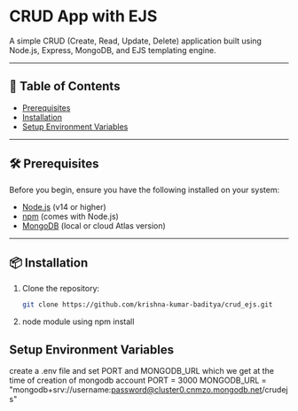 # CRUD App with EJS

A simple CRUD (Create, Read, Update, Delete) application built using Node.js, Express, MongoDB, and EJS templating engine.

---

## 📌 Table of Contents

- [Prerequisites](#prerequisites)
- [Installation](#installation)
- [Setup Environment Variables](#setup-environment-variables)


---

## 🛠️ Prerequisites

Before you begin, ensure you have the following installed on your system:

- [Node.js](https://nodejs.org/)  (v14 or higher)
- [npm](https://www.npmjs.com/)  (comes with Node.js)
- [MongoDB](https://www.mongodb.com/try/download/community)  (local or cloud Atlas version)

---

## 📦 Installation

1. Clone the repository:
   ```bash
   git clone https://github.com/krishna-kumar-baditya/crud_ejs.git 
2. node module using 
npm install

## Setup Environment Variables
create a .env file and set PORT and MONGODB_URL which we get at the time of creation of mongodb account
PORT = 3000
MONGODB_URL = "mongodb+srv://username:password@cluster0.cnmzo.mongodb.net/crudejs"